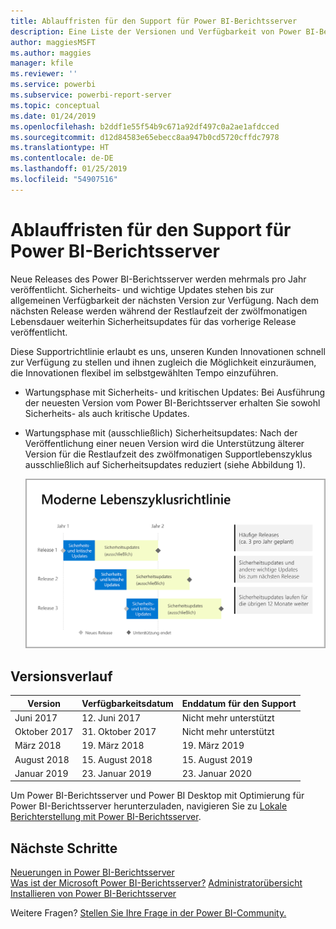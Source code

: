 ```yaml
---
title: Ablauffristen für den Support für Power BI-Berichtsserver
description: Eine Liste der Versionen und Verfügbarkeit von Power BI-Berichtsserver.
author: maggiesMSFT
ms.author: maggies
manager: kfile
ms.reviewer: ''
ms.service: powerbi
ms.subservice: powerbi-report-server
ms.topic: conceptual
ms.date: 01/24/2019
ms.openlocfilehash: b2ddf1e55f54b9c671a92df497c0a2ae1afdcced
ms.sourcegitcommit: d12d84583e65ebecc8aa947b0cd5720cffdc7978
ms.translationtype: HT
ms.contentlocale: de-DE
ms.lasthandoff: 01/25/2019
ms.locfileid: "54907516"
---
```

# <a name="support-timeline-for-power-bi-report-server"></a>Ablauffristen für den Support für Power BI-Berichtsserver

Neue Releases des Power BI-Berichtsserver werden mehrmals pro Jahr veröffentlicht. Sicherheits- und wichtige Updates stehen bis zur allgemeinen Verfügbarkeit der nächsten Version zur Verfügung. Nach dem nächsten Release werden während der Restlaufzeit der zwölfmonatigen Lebensdauer weiterhin Sicherheitsupdates für das vorherige Release veröffentlicht.

Diese Supportrichtlinie erlaubt es uns, unseren Kunden Innovationen schnell zur Verfügung zu stellen und ihnen zugleich die Möglichkeit einzuräumen, die Innovationen flexibel im selbstgewählten Tempo einzuführen.

* Wartungsphase mit Sicherheits- und kritischen Updates: Bei Ausführung der neuesten Version vom Power BI-Berichtsserver erhalten Sie sowohl Sicherheits- als auch kritische Updates.
* Wartungsphase mit (ausschließlich) Sicherheitsupdates: Nach der Veröffentlichung einer neuen Version wird die Unterstützung älterer Version für die Restlaufzeit des zwölfmonatigen Supportlebenszyklus ausschließlich auf Sicherheitsupdates reduziert (siehe Abbildung 1).

    ![Graph zur Veranschaulichung des Supportzeitraums](media/support-timeline/report-server-support-timeline-overall.png)

## <a name="version-history"></a>Versionsverlauf

| **Version** | **Verfügbarkeitsdatum** | **Enddatum für den Support** |
| --- | --- | --- |
| Juni 2017 |12. Juni 2017 |Nicht mehr unterstützt |
| Oktober 2017 |31. Oktober 2017 | Nicht mehr unterstützt |
| März 2018 | 19. März 2018 | 19. März 2019 |
| August 2018 | 15. August 2018 | 15. August 2019 |
| Januar 2019 | 23. Januar 2019 | 23. Januar 2020 |

Um Power BI-Berichtsserver und Power BI Desktop mit Optimierung für Power BI-Berichtsserver herunterzuladen, navigieren Sie zu [Lokale Berichterstellung mit Power BI-Berichtsserver](https://powerbi.microsoft.com/report-server/).

## <a name="next-steps"></a>Nächste Schritte
[Neuerungen in Power BI-Berichtsserver](whats-new.md)  
[Was ist der Microsoft Power BI-Berichtsserver?](get-started.md)
[Administratorübersicht](admin-handbook-overview.md)  
[Installieren von Power BI-Berichtsserver](install-report-server.md)  

Weitere Fragen? [Stellen Sie Ihre Frage in der Power BI-Community.](https://community.powerbi.com/)